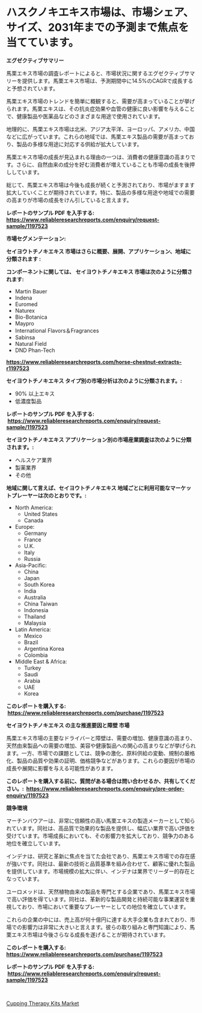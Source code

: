 <p><h1>ハスクノキエキス市場は、市場シェア、サイズ、2031年までの予測まで焦点を当てています。</h1></p><p><strong>エグゼクティブサマリー</strong></p>
<p><p>馬栗エキス市場の調査レポートによると、市場状況に関するエグゼクティブサマリーを提供します。馬栗エキス市場は、予測期間中に14.5%のCAGRで成長すると予想されています。</p><p>馬栗エキス市場のトレンドを簡単に概観すると、需要が高まっていることが挙げられます。馬栗エキスは、その抗炎症効果や血管の健康に良い影響を与えることで、健康製品や医薬品などのさまざまな用途で使用されています。</p><p>地理的に、馬栗エキス市場は北米、アジア太平洋、ヨーロッパ、アメリカ、中国などに広がっています。これらの地域では、馬栗エキス製品の需要が高まっており、製品の多様な用途に対応する供給が拡大しています。</p><p>馬栗エキス市場の成長が見込まれる理由の一つは、消費者の健康意識の高まりです。さらに、自然由来の成分を好む消費者が増えていることも市場の成長を後押ししています。</p><p>総じて、馬栗エキス市場は今後も成長が続くと予測されており、市場がますます拡大していくことが期待されています。特に、製品の多様な用途や地域での需要の高まりが市場の成長をけん引していると言えます。</p></p>
<p><strong>レポートのサンプル PDF を入手する: <a href="https://www.reliableresearchreports.com/enquiry/request-sample/1197523">https://www.reliableresearchreports.com/enquiry/request-sample/1197523</a></strong></p>
<p><strong>市場セグメンテーション:</strong></p>
<p><strong> セイヨウトチノキエキス 市場はさらに概要、展開、アプリケーション、地域に分類されます :</strong></p>
<p><strong>コンポーネントに関しては、 セイヨウトチノキエキス 市場は次のように分類されます: &nbsp;</strong></p>
<p><ul><li>Martin Bauer</li><li>Indena</li><li>Euromed</li><li>Naturex</li><li>Bio-Botanica</li><li>Maypro</li><li>International Flavors＆Fragrances</li><li>Sabinsa</li><li>Natural Field</li><li>DND Phan-Tech</li></ul></p>
<p><strong><a href="https://www.reliableresearchreports.com/horse-chestnut-extracts-r1197523">https://www.reliableresearchreports.com/horse-chestnut-extracts-r1197523</a></strong></p>
<p><strong> セイヨウトチノキエキス タイプ別の市場分析は次のように分類されます。:</strong></p>
<p><ul><li>90% 以上エキス</li><li>低濃度製品</li></ul></p>
<p><strong>レポートのサンプル PDF を入手する: &nbsp;<a href="https://www.reliableresearchreports.com/enquiry/request-sample/1197523">https://www.reliableresearchreports.com/enquiry/request-sample/1197523</a></strong></p>
<p><strong> セイヨウトチノキエキス アプリケーション別の市場産業調査は次のように分類されます。:</strong></p>
<p><ul><li>ヘルスケア業界</li><li>製薬業界</li><li>その他</li></ul></p>
<p><strong>地域に関して言えば、セイヨウトチノキエキス 地域ごとに利用可能なマーケットプレーヤーは次のとおりです。:</strong></p>
<p><ul>
    <li>
        North America:
        <ul>
            <li>United States</li>
            <li>Canada</li>
        </ul>
    </li>
    <li>
        Europe:
        <ul>
            <li>Germany</li>
            <li>France</li>
            <li>U.K.</li>
            <li>Italy</li>
            <li>Russia</li>
        </ul>
    </li>
    <li>
        Asia-Pacific:
        <ul>
            <li>China</li>
            <li>Japan</li>
            <li>South Korea</li>
            <li>India</li>
            <li>Australia</li>
            <li>China Taiwan</li>
            <li>Indonesia</li>
            <li>Thailand</li>
            <li>Malaysia</li>
        </ul>
    </li>
    <li>
        Latin America:
        <ul>
            <li>Mexico</li>
            <li>Brazil</li>
            <li>Argentina Korea</li>
            <li>Colombia</li>
        </ul>
    </li>
    <li>
        Middle East & Africa:
        <ul>
            <li>Turkey</li>
            <li>Saudi</li>
            <li>Arabia</li>
            <li>UAE</li>
            <li>Korea</li>
        </ul>
    </li>
    </ul></p>
<p><strong>このレポートを購入する: &nbsp;<a href="https://www.reliableresearchreports.com/purchase/1197523">https://www.reliableresearchreports.com/purchase/1197523</a></strong></p>
<p><strong>セイヨウトチノキエキス の主な推進要因と障壁 市場</strong></p>
<p><p>馬栗エキス市場の主要なドライバーと障壁は、需要の増加、健康意識の高まり、天然由来製品への需要の増加、美容や健康製品への関心の高まりなどが挙げられます。一方、市場での課題としては、競争の激化、原料供給の変動、規制の厳格化、製品の品質や効果の証明、価格競争などがあります。これらの要因が市場の成長や展開に影響を与える可能性があります。</p></p>
<p><strong>このレポートを購入する前に、質問がある場合は問い合わせるか、共有してください。:&nbsp; <a href="https://www.reliableresearchreports.com/enquiry/pre-order-enquiry/1197523">https://www.reliableresearchreports.com/enquiry/pre-order-enquiry/1197523</a></strong></p>
<p><strong>競争環境</strong></p>
<p><p>マーチンバウアーは、非常に信頼性の高い馬栗エキスの製造メーカーとして知られています。同社は、高品質で効果的な製品を提供し、幅広い業界で高い評価を受けています。市場成長においても、その影響力を拡大しており、競争力のある地位を確立しています。</p><p>インデナは、研究と革新に焦点を当てた会社であり、馬栗エキス市場での存在感が強いです。同社は、最新の技術と品質基準を組み合わせて、顧客に優れた製品を提供しています。市場規模の拡大に伴い、インデナは業界でリーダー的存在となっています。</p><p>ユーロメッドは、天然植物由来の製品を専門とする企業であり、馬栗エキス市場で高い評価を得ています。同社は、革新的な製品開発と持続可能な事業運営を重視しており、市場において重要なプレーヤーとしての地位を確立しています。</p><p>これらの企業の中には、売上高が何十億円に達する大手企業も含まれており、市場での影響力は非常に大きいと言えます。彼らの取り組みと専門知識により、馬栗エキス市場は今後さらなる成長を遂げることが期待されています。</p></p>
<p><strong>このレポートを購入する: &nbsp; <a href="https://www.reliableresearchreports.com/purchase/1197523">https://www.reliableresearchreports.com/purchase/1197523</a></strong></p>
<p><strong>レポートのサンプル PDF を入手する: &nbsp;<a href="https://www.reliableresearchreports.com/enquiry/request-sample/1197523">https://www.reliableresearchreports.com/enquiry/request-sample/1197523</a></strong><strong></strong></p>
<p>&nbsp;</p>
<p><p><a href="https://github.com/YashRP12/Market-Research-Report-List-4/blob/main/cupping-therapy-kits-market.md">Cupping Therapy Kits Market</a></p></p>